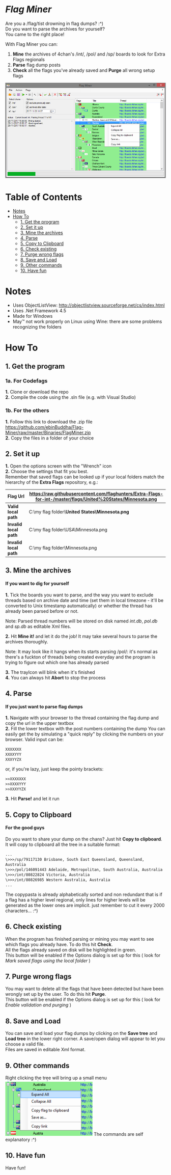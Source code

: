# ***Flag Miner***
Are you a /flag/tist drowning in flag dumps? :^)  
Do you want to parse the archives for yourself?  
You came to the right place!

With Flag Miner you can:  
1. **Mine** the archives of 4chan's /int/, /pol/ and /sp/ boards to look for Extra Flags regionals  
2. **Parse** flag dump posts  
3. **Check** all the flags you've already saved and **Purge** all wrong setup flags  

<kbd><img src="https://github.com/ebinBuddha/Flag-Miner/raw/master/MinerUI.png" /></kbd>


# Table of Contents
- [Notes](#notes)
- [How To](#how-to)
	- [1. Get the program](#1-get-the-program)
	- [2. Set it up](#2-set-it-up)
	- [3. Mine the archives](#3-mine-the-archives)
	- [4. Parse](#4-parse)
	- [5. Copy to Clipboard](#5-copy-to-clipboard)
	- [6. Check existing](#6-check-existing)
	- [7. Purge wrong flags](#7-purge-wrong-flags)
	- [8. Save and Load](#8-save-and-load)
	- [9. Other commands](#9-other-commands)
	- [10. Have fun](#10-have-fun)

# Notes
* Uses ObjectListView: http://objectlistview.sourceforge.net/cs/index.html
* Uses .Net Framework 4.5
* Made for Windows
* May™ not work properly on Linux using Wine: there are some problems recognizing the folders

# How To
## 1. Get the program
### 1a. For Codefags
**1.** Clone or download the repo  
**2.** Compile the code using the .sln file (e.g. with Visual Studio)

### 1b. For the others
**1.** Follow this link to download the .zip file https://github.com/ebinBuddha/Flag-Miner/raw/master/Binaries/FlagMiner.zip  
**2.** Copy the files in a folder of your choice

## 2. Set it up
**1.** Open the options screen with the "Wrench" icon  
**2.** Choose the settings that fit you best.  
Remember that saved flags can be looked up if your local folders match the hierarchy of the **Extra Flags** repository, e.g.:

|Flag Url       | https://raw.githubusercontent.com/flaghunters/Extra-Flags-for-int-/master/flags/United%20States/Minnesota.png |
|:---|---|
|**Valid local path**   | C:\\my flag folder\\**United States\\Minnesota.png**
|**Invalid local path**   | C:\\my flag folder\\USA\\Minnesota.png
|**Invalid local path**   | C:\\my flag folder\\Minnesota.png 

## 3. Mine the archives
#### If you want to dig for yourself
**1.** Tick the boards you want to parse, and the way you want to exclude threads based on archive date and time (set them in local timezone - it'll be converted to Unix timestamp automatically) or whether the thread has already been parsed before or not.

Note: Parsed thread numbers will be stored on disk named *int.db*, *pol.db* and *sp.db* as editable Xml files.  

**2.** Hit **Mine it!** and let it do the job! It may take several hours to parse the archives thoroughly.

Note: It may look like it hangs when its starts parsing /pol/: it's normal as there's a fuckton of threads being created everyday and the program is trying to figure out which one has already parsed

**3.** The trayIcon will blink when it's finished  
**4.** You can always hit **Abort** to stop the process

## 4. Parse
#### If you just want to parse flag dumps
**1.** Navigate with your browser to the thread containing the flag dump and copy the url in the upper textbox  
**2.** Fill the lower textbox with the post numbers containing the dump
You can easily get the by simulating a "quick reply" by clicking the numbers on your browser. Valid input can be:

    XXXXXXX
    XXXXYYY
    XXXYYZX

or, if you're lazy, just keep the pointy brackets:

    >>XXXXXXX
    >>XXXXYYY
    >>XXXYYZX

**3.** Hit **Parse!** and let it run

## 5. Copy to Clipboard
#### For the good guys
Do you want to share your dump on the chans? Just hit **Copy to clipboard**.  
It will copy to clipboard all the tree in a suitable format:

	...
	\>>>/sp/79117130 Brisbane, South East Queensland, Queensland, Australia
	\>>>/pol/146091443 Adelaide, Metropolitan, South Australia, Australia
	\>>>/int/80822824 Victoria, Australia
	\>>>/int/80826985 Western Australia, Australia
	...

The copypasta is already alphabetically sorted and non redundant that is if a flag has a higher level regional, only lines for higher levels will be generated as the lower ones are implicit.
just remember to cut it every 2000 characters... :^)

## 6. Check existing
When the program has finished parsing or mining you may want to see which flags you already have. To do this hit **Check**.  
All the flags already saved on disk will be highlighted in green.  
This button will be enabled if the Options dialog is set up for this ( look for *Mark saved flags using the local folder* )

## 7. Purge wrong flags
You may want to delete all the flags that have been detected but have been wrongly set up by the user. To do this hit **Purge**.  
This button will be enabled if the Options dialog is set up for this ( look for *Enable validation and purging* )

## 8. Save and Load
You can save and load your flag dumps by clicking on the **Save tree** and **Load tree** in the lower right corner. A save/open dialog will appear to let you choose a valid file.  
Files are saved in editable Xml format.

## 9. Other commands
Right clicking the tree will bring up a small menu  
<kbd><img src="https://github.com/ebinBuddha/Flag-Miner/raw/master/Menu.png" /></kbd>
The commands are self explanatory :^)


## 10. Have fun
Have fun!
